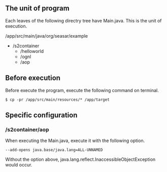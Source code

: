 ## The unit of program
Each leaves of the following directry tree have Main.java.
This is the unit of execution.

/app/src/main/java/org/seasar/example
- /s2container
  - /helloworld
  - /ognl
  - /aop


## Before execution
Before execute the program, execute the following command on terminal.
```
$ cp -pr /app/src/main/resources/* /app/target
```

## Specific configuration
### /s2container/aop
When executing the Main.java, execute it with the following option.
```
--add-opens java.base/java.lang=ALL-UNNAMED
```
Without the option above, java.lang.reflect.InaccessibleObjectException would occur.